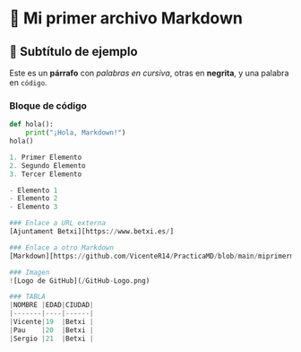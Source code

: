 # 🌟 Mi primer archivo Markdown

## 🚀 Subtítulo de ejemplo

Este es un **párrafo** con *palabras en cursiva*, otras en **negrita**, y una palabra en `código`.

### Bloque de código

```python
def hola():
    print("¡Hola, Markdown!")
hola()

1. Primer Elemento
2. Segundo Elemento
3. Tercer Elemento

- Elemento 1
- Elemento 2
- Elemento 3

### Enlace a URL externa
[Ajuntament Betxi][https://www.betxi.es/]

### Enlace a otro Markdown
[Markdown][https://github.com/VicenteR14/PracticaMD/blob/main/miprimermd.md]

### Imagen
![Logo de GitHub](/GitHub-Logo.png)

### TABLA
|NOMBRE |EDAD|CIUDAD|
|-------|----|------|
|Vicente|19  |Betxi |
|Pau    |20  |Betxi |
|Sergio |21  |Betxi |
